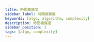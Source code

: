 ```yaml
---
title: 時間複雜度
sidebar_label: 時間複雜度
keywords: [algo, algorithm, complexity]
description: 時間複雜度
sidebar_position: 3
tags: [algo, complexity]
---
```


